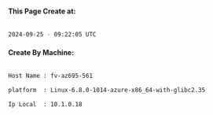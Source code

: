 
   
#### This Page Create at:

```bash

2024-09-25 - 09:22:05 UTC

```

#### Create By Machine:

```bash

Host Name : fv-az695-561

platform  : Linux-6.8.0-1014-azure-x86_64-with-glibc2.35

Ip Local  : 10.1.0.18

```

